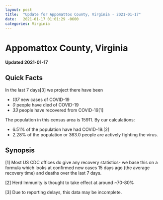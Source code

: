 ```yaml
---
layout: post
title:  "Update for Appomattox County, Virginia - 2021-01-17"
date:   2021-01-17 01:01:29 -0600
categories: Virginia
---
```


# Appomattox County, Virginia
#### Updated 2021-01-17

## Quick Facts

In the last 7 days[3] we project there have been
- *137* new cases of COVID-19
- *0* people have died of COVID-19
- *33* people have recovered from COVID-19[1]

The population in this census area is 15911. By our calculations:
- 6.51% of the population have had COVID-19.[2]
- 2.28% of the population or 363.0 people are actively fighting the virus.

## Synopsis




[1] Most US CDC offices do give any recovery statistics- we base this on a formula which looks at confirmed new cases
15 days ago (the average recovery time) and deaths over the last 7 days.

[2] Herd Immunity is thought to take effect at around ~70-80%

[3] Due to reporting delays, this data may be incomplete.
 
    
